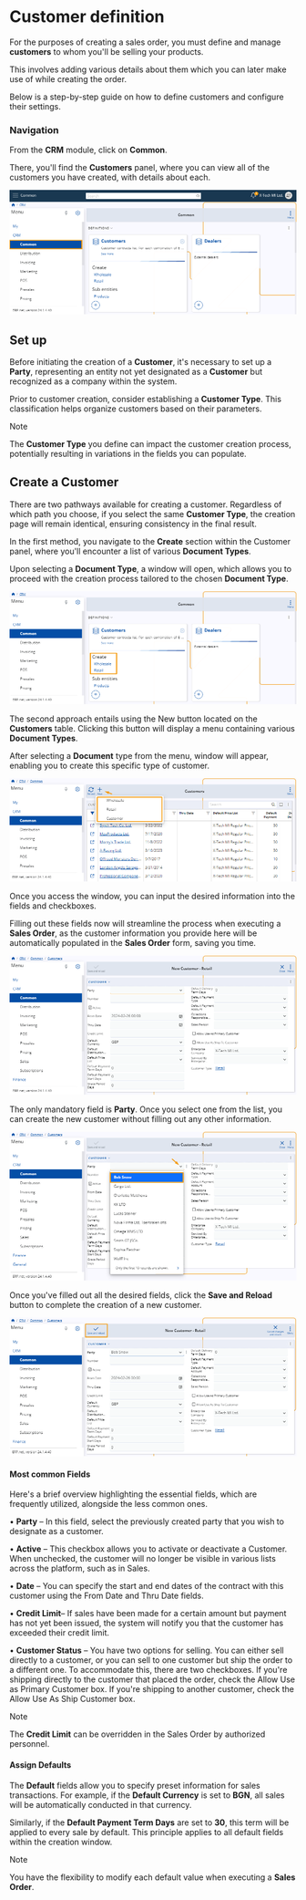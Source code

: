 # Customer definition

For the purposes of creating a sales order, you must define and manage **customers** to whom you'll be selling your products. 

This involves adding various details about them which you can later make use of while creating the order.

Below is a step-by-step guide on how to define customers and configure their settings.

### Navigation

From the **CRM** module, click on **Common**. 

There, you'll find the **Customers** panel, where you can view all of the customers you have created, with details about each.

![Pictures](pictures/Customer_view_27_02.png)
 
## Set up 

Before initiating the creation of a **Customer**, it's necessary to set up a **Party**, representing an entity not yet designated as a **Customer** but recognized as a company within the system.

Prior to customer creation, consider establishing a **Customer Type**. This classification helps organize customers based on their parameters.

> [!NOTE]
> The **Customer Type** you define can impact the customer creation process, potentially resulting in variations in the fields you can populate.

## Create a Customer 

There are two pathways available for creating a customer. Regardless of which path you choose, if you select the same **Customer Type**, the creation page will remain identical, ensuring consistency in the final result.

In the first method, you navigate to the **Create** section within the Customer panel, where you'll encounter a list of various **Document Types**. 

Upon selecting a **Document Type**, a window will open, which allows you to proceed with the creation process tailored to the chosen **Document Type**.

![Pictures](pictures/Customer_Create_section_27_02.png)
 
The second approach entails using the New button located on the **Customers** table. Clicking this button will display a menu containing various **Document Types**. 

After selecting a **Document** type from the menu, window will appear, enabling you to create this specific type of customer. 

![Pictures](pictures/Customer_create_new_button_27_02.png)
 
Once you access the window, you can input the desired information into the fields and checkboxes. 

Filling out these fields now will streamline the process when executing a **Sales Order**, as the customer information you provide here will be automatically populated in the **Sales Order** form, saving you time.

![Pictures](pictures/Customer_New_window_27_02.png)
 
The only mandatory field is **Party**. Once you select one from the list, you can create the new customer without filling out any other information.

![Pictures](pictures/Customer_party_27_02.png)

Once you've filled out all the desired fields, click the **Save and Reload** button to complete the creation of a new customer.

![Pictures](pictures/Customer_Save_and_reload_27_02.png)
 
#### Most common Fields 

Here's a brief overview highlighting the essential fields, which are frequently utilized, alongside the less common ones.

•	**Party** – In this field, select the previously created party that you wish to designate as a customer.

•	**Active** – This checkbox allows you to activate or deactivate a Customer. When unchecked, the customer will no longer be visible in various lists across the platform, such as in Sales.

•	**Date** – You can specify the start and end dates of the contract with this customer using the From Date and Thru Date fields.

•	**Credit Limit**– If sales have been made for a certain amount but payment has not yet been issued, the system will notify you that the customer has exceeded their credit limit.

•	**Customer Status** – You have two options for selling. You can either sell directly to a customer, or you can sell to one customer but ship the order to a different one. To accommodate this, there are two checkboxes. If you're shipping directly to the customer that placed the order, check the Allow Use as Primary Customer box. If you're shipping to another customer, check the Allow Use As Ship Customer box.

> [!NOTE]
> The **Credit Limit** can be overridden in the Sales Order by authorized personnel.

#### Assign Defaults 

The **Default** fields allow you to specify preset information for sales transactions. For example, if the **Default Currency** is set to **BGN**, all sales will be automatically conducted in that currency. 

Similarly, if the **Default Payment Term Days** are set to **30**, this term will be applied to every sale by default. This principle applies to all default fields within the creation window.

> [!NOTE]
> You have the flexibility to modify each default value when executing a **Sales Order**.
